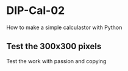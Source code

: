 # DIP-Cal-02
How to make a simple calculastor with Python

## Test the 300x300 pixels
Test the work with passion and copying
